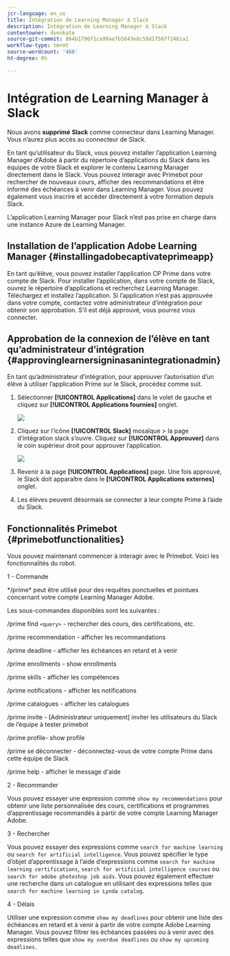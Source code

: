 ```yaml
---
jcr-language: en_us
title: Intégration de Learning Manager à Slack
description: Intégration de Learning Manager à Slack
contentowner: dvenkate
source-git-commit: 864b1796f1ca99ae7b5643e8c58d1756ff2461a1
workflow-type: tm+mt
source-wordcount: '468'
ht-degree: 0%

---
```




# Intégration de Learning Manager à Slack

Nous avons **supprimé** **Slack** comme connecteur dans Learning Manager. Vous n’aurez plus accès au connecteur de Slack.

En tant qu’utilisateur du Slack, vous pouvez installer l’application Learning Manager d’Adobe à partir du répertoire d’applications du Slack dans les équipes de votre Slack et explorer le contenu Learning Manager directement dans le Slack. Vous pouvez interagir avec Primebot pour rechercher de nouveaux cours, afficher des recommandations et être informé des échéances à venir dans Learning Manager. Vous pouvez également vous inscrire et accéder directement à votre formation depuis Slack.

L’application Learning Manager pour Slack n’est pas prise en charge dans une instance Azure de Learning Manager.

## Installation de l’application Adobe Learning Manager {#installingadobecaptivateprimeapp}

En tant qu’élève, vous pouvez installer l’application CP Prime dans votre compte de Slack. Pour installer l’application, dans votre compte de Slack, ouvrez le répertoire d’applications et recherchez Learning Manager. Téléchargez et installez l’application. Si l’application n’est pas approuvée dans votre compte, contactez votre administrateur d’intégration pour obtenir son approbation. S’il est déjà approuvé, vous pourrez vous connecter.

## Approbation de la connexion de l’élève en tant qu’administrateur d’intégration {#approvinglearnersigninasanintegrationadmin}

En tant qu’administrateur d’intégration, pour approuver l’autorisation d’un élève à utiliser l’application Prime sur le Slack, procédez comme suit.

1. Sélectionner **[!UICONTROL Applications]** dans le volet de gauche et cliquez sur **[!UICONTROL Applications fournies]** onglet.

   ![](assets/featuredapps.jpg)

1. Cliquez sur l’icône **[!UICONTROL Slack]** mosaïque > la page d’intégration slack s’ouvre. Cliquez sur **[!UICONTROL Approuver]** dans le coin supérieur droit pour approuver l’application.

   ![](assets/approval.png)

1. Revenir à la page **[!UICONTROL Applications]** page. Une fois approuvé, le Slack doit apparaître dans le **[!UICONTROL Applications externes]** onglet.
1. Les élèves peuvent désormais se connecter à leur compte Prime à l’aide du Slack.

## Fonctionnalités Primebot {#primebotfunctionalities}

Vous pouvez maintenant commencer à interagir avec le Primebot. Voici les fonctionnalités du robot.

1 - Commande

&#42;/prime&#42; peut être utilisé pour des requêtes ponctuelles et pointues concernant votre compte Learning Manager Adobe.

Les sous-commandes disponibles sont les suivantes :

/prime find `<query>` - rechercher des cours, des certifications, etc.

/prime recommendation - afficher les recommandations

/prime deadline - afficher les échéances en retard et à venir

/prime enrollments - show enrollments

/prime skills - afficher les compétences

/prime notifications - afficher les notifications

/prime catalogues - afficher les catalogues

/prime invite - [Administrateur uniquement] inviter les utilisateurs du Slack de l’équipe à tester primebot

/prime profile- show profile

/prime se déconnecter - déconnectez-vous de votre compte Prime dans cette équipe de Slack

/prime help - afficher le message d&#39;aide

2 - Recommander

Vous pouvez essayer une expression comme `show my recommendations` pour obtenir une liste personnalisée des cours, certifications et programmes d’apprentissage recommandés à partir de votre compte Learning Manager Adobe.

3 - Rechercher

Vous pouvez essayer des expressions comme `search for machine learning` ou `search for artificial intelligence`. Vous pouvez spécifier le type d’objet d’apprentissage à l’aide d’expressions comme `search for machine learning certifications`, `search for artificial intelligence courses` ou `search for adobe photoshop job aids`. Vous pouvez également effectuer une recherche dans un catalogue en utilisant des expressions telles que `search for machine learning in Lynda catalog`.

4 - Délais

Utiliser une expression comme `show my deadlines` pour obtenir une liste des échéances en retard et à venir à partir de votre compte Adobe Learning Manager. Vous pouvez filtrer les échéances passées ou à venir avec des expressions telles que `show my overdue deadlines` ou `show my upcoming deadlines`.
